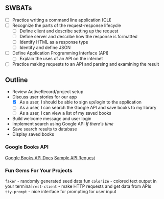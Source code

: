 ## SWBATs

* [ ] Practice writing a command line application (CLI)
* [ ] Recognize the parts of the request-response lifecycle
    * [ ] Define client and describe setting up the request
    * [ ] Define server and describe how the response is formatted
    * [ ] Identify HTML as a response type
    * [ ] Identify and define JSON
* [ ] Define Application Programming Interface (API)
    * [ ] Explain the uses of an API on the internet
* [ ] Practice making requests to an API and parsing and examining the result

## Outline
- Review ActiveRecord/project setup
- Discuss user stories for our app
  - [x] As a user, I should be able to sign up/login to the application
  - [ ] As a user, I can search the Google API and save books to my library
  - [ ] As a user, I can view a list of my saved books
- Build welcome message and user login
- Implement search using Google API
*If there's time*
- Save search results to database
- Display saved books

### Google Books API

[Google Books API Docs](https://developers.google.com/books/docs/v1/using#PerformingSearch)
[Sample API Request](https://www.googleapis.com/books/v1/volumes?q=ruby+programming)

### Fun Gems For Your Projects
`faker` - randomly generated seed data fun
`colorize` - colored text output in your terminal
`rest-client` - make HTTP requests and get data from APIs
`tty-prompt` - nice interface for prompting for user input 
